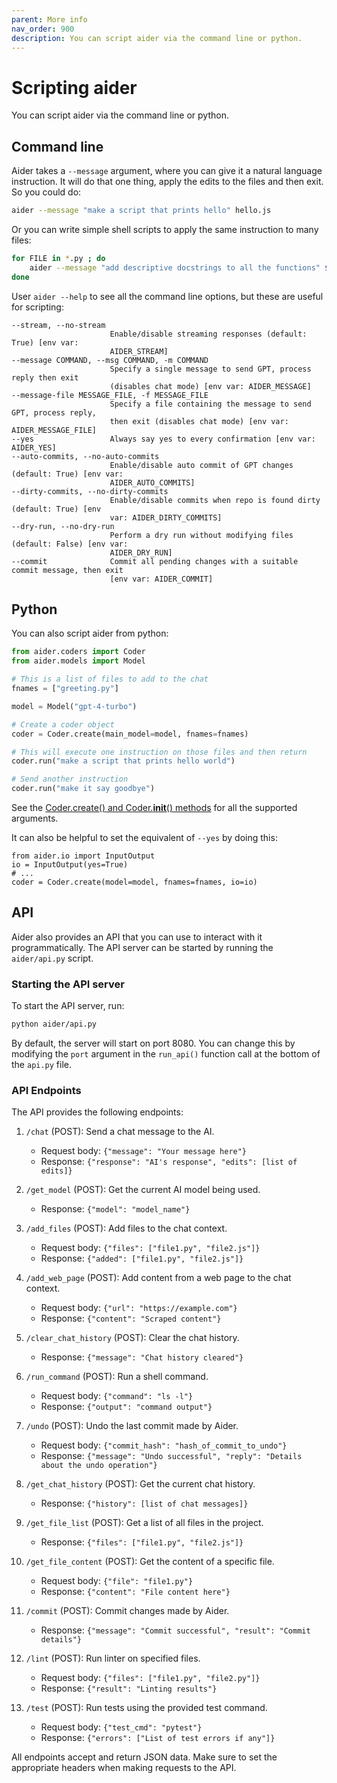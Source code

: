 ```yaml
---
parent: More info
nav_order: 900
description: You can script aider via the command line or python.
---
```


# Scripting aider

You can script aider via the command line or python.

## Command line

Aider takes a `--message` argument, where you can give it a natural language instruction.
It will do that one thing, apply the edits to the files and then exit.
So you could do:

```bash
aider --message "make a script that prints hello" hello.js
```

Or you can write simple shell scripts to apply the same instruction to many files:

```bash
for FILE in *.py ; do
    aider --message "add descriptive docstrings to all the functions" $FILE
done
```

User `aider --help` to see all the command line options, but these are useful for scripting:

```
--stream, --no-stream
                      Enable/disable streaming responses (default: True) [env var:
                      AIDER_STREAM]
--message COMMAND, --msg COMMAND, -m COMMAND
                      Specify a single message to send GPT, process reply then exit
                      (disables chat mode) [env var: AIDER_MESSAGE]
--message-file MESSAGE_FILE, -f MESSAGE_FILE
                      Specify a file containing the message to send GPT, process reply,
                      then exit (disables chat mode) [env var: AIDER_MESSAGE_FILE]
--yes                 Always say yes to every confirmation [env var: AIDER_YES]
--auto-commits, --no-auto-commits
                      Enable/disable auto commit of GPT changes (default: True) [env var:
                      AIDER_AUTO_COMMITS]
--dirty-commits, --no-dirty-commits
                      Enable/disable commits when repo is found dirty (default: True) [env
                      var: AIDER_DIRTY_COMMITS]
--dry-run, --no-dry-run
                      Perform a dry run without modifying files (default: False) [env var:
                      AIDER_DRY_RUN]
--commit              Commit all pending changes with a suitable commit message, then exit
                      [env var: AIDER_COMMIT]
```


## Python

You can also script aider from python:

```python
from aider.coders import Coder
from aider.models import Model

# This is a list of files to add to the chat
fnames = ["greeting.py"]

model = Model("gpt-4-turbo")

# Create a coder object
coder = Coder.create(main_model=model, fnames=fnames)

# This will execute one instruction on those files and then return
coder.run("make a script that prints hello world")

# Send another instruction
coder.run("make it say goodbye")
```

See the
[Coder.create() and Coder.__init__() methods](https://github.com/paul-gauthier/aider/blob/main/aider/coders/base_coder.py)
for all the supported arguments.

It can also be helpful to set the equivalent of `--yes` by doing this:

```
from aider.io import InputOutput
io = InputOutput(yes=True)
# ...
coder = Coder.create(model=model, fnames=fnames, io=io)
```

## API

Aider also provides an API that you can use to interact with it programmatically. The API server can be started by running the `aider/api.py` script.

### Starting the API server

To start the API server, run:

```bash
python aider/api.py
```

By default, the server will start on port 8080. You can change this by modifying the `port` argument in the `run_api()` function call at the bottom of the `api.py` file.

### API Endpoints

The API provides the following endpoints:

1. `/chat` (POST): Send a chat message to the AI.
   - Request body: `{"message": "Your message here"}`
   - Response: `{"response": "AI's response", "edits": [list of edits]}`

2. `/get_model` (POST): Get the current AI model being used.
   - Response: `{"model": "model_name"}`

3. `/add_files` (POST): Add files to the chat context.
   - Request body: `{"files": ["file1.py", "file2.js"]}`
   - Response: `{"added": ["file1.py", "file2.js"]}`

4. `/add_web_page` (POST): Add content from a web page to the chat context.
   - Request body: `{"url": "https://example.com"}`
   - Response: `{"content": "Scraped content"}`

5. `/clear_chat_history` (POST): Clear the chat history.
   - Response: `{"message": "Chat history cleared"}`

6. `/run_command` (POST): Run a shell command.
   - Request body: `{"command": "ls -l"}`
   - Response: `{"output": "command output"}`

7. `/undo` (POST): Undo the last commit made by Aider.
   - Request body: `{"commit_hash": "hash_of_commit_to_undo"}`
   - Response: `{"message": "Undo successful", "reply": "Details about the undo operation"}`

8. `/get_chat_history` (POST): Get the current chat history.
   - Response: `{"history": [list of chat messages]}`

9. `/get_file_list` (POST): Get a list of all files in the project.
   - Response: `{"files": ["file1.py", "file2.js"]}`

10. `/get_file_content` (POST): Get the content of a specific file.
    - Request body: `{"file": "file1.py"}`
    - Response: `{"content": "File content here"}`

11. `/commit` (POST): Commit changes made by Aider.
    - Response: `{"message": "Commit successful", "result": "Commit details"}`

12. `/lint` (POST): Run linter on specified files.
    - Request body: `{"files": ["file1.py", "file2.py"]}`
    - Response: `{"result": "Linting results"}`

13. `/test` (POST): Run tests using the provided test command.
    - Request body: `{"test_cmd": "pytest"}`
    - Response: `{"errors": ["List of test errors if any"]}`

All endpoints accept and return JSON data. Make sure to set the appropriate headers when making requests to the API.

